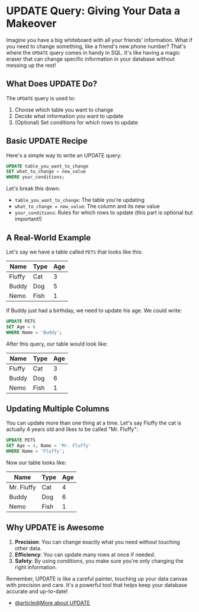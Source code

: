 
# UPDATE Query: Giving Your Data a Makeover

Imagine you have a big whiteboard with all your friends' information. What if you need to change something, like a friend's new phone number? That's where the `UPDATE` query comes in handy in SQL. It's like having a magic eraser that can change specific information in your database without messing up the rest!

## What Does UPDATE Do?

The `UPDATE` query is used to:
1. Choose which table you want to change
2. Decide what information you want to update
3. (Optional) Set conditions for which rows to update

## Basic UPDATE Recipe

Here's a simple way to write an UPDATE query:

```sql
UPDATE table_you_want_to_change
SET what_to_change = new_value
WHERE your_conditions;
```

Let's break this down:
- `table_you_want_to_change`: The table you're updating
- `what_to_change = new_value`: The column and its new value
- `your_conditions`: Rules for which rows to update (this part is optional but important!)

## A Real-World Example

Let's say we have a table called `PETS` that looks like this:

| Name  | Type  | Age |
|-------|-------|-----|
| Fluffy| Cat   | 3   |
| Buddy | Dog   | 5   |
| Nemo  | Fish  | 1   |

If Buddy just had a birthday, we need to update his age. We could write:

```sql
UPDATE PETS
SET Age = 6
WHERE Name = 'Buddy';
```

After this query, our table would look like:

| Name  | Type  | Age |
|-------|-------|-----|
| Fluffy| Cat   | 3   |
| Buddy | Dog   | 6   |
| Nemo  | Fish  | 1   |

## Updating Multiple Columns

You can update more than one thing at a time. Let's say Fluffy the cat is actually 4 years old and likes to be called "Mr. Fluffy":

```sql
UPDATE PETS
SET Age = 4, Name = 'Mr. Fluffy'
WHERE Name = 'Fluffy';
```

Now our table looks like:

| Name      | Type  | Age |
|-----------|-------|-----|
| Mr. Fluffy| Cat   | 4   |
| Buddy     | Dog   | 6   |
| Nemo      | Fish  | 1   |

## Why UPDATE is Awesome

1. **Precision**: You can change exactly what you need without touching other data.
2. **Efficiency**: You can update many rows at once if needed.
3. **Safety**: By using conditions, you make sure you're only changing the right information.

Remember, UPDATE is like a careful painter, touching up your data canvas with precision and care. It's a powerful tool that helps keep your database accurate and up-to-date!
- [@article@More about UPDATE](https://www.javatpoint.com/sql-update)
